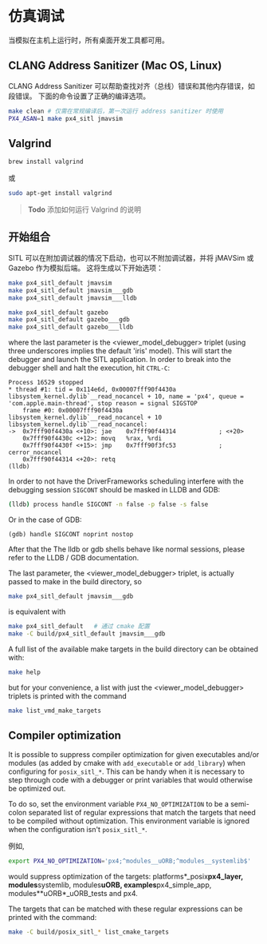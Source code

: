 # 仿真调试

当模拟在主机上运行时，所有桌面开发工具都可用。

## CLANG Address Sanitizer (Mac OS, Linux)

CLANG Address Sanitizer 可以帮助查找对齐（总线）错误和其他内存错误，如段错误。 下面的命令设置了正确的编译选项。

```sh
make clean # 仅需在常规编译后，第一次运行 address sanitizer 时使用
PX4_ASAN=1 make px4_sitl jmavsim
```

## Valgrind

```sh
brew install valgrind
```

或

```sh
sudo apt-get install valgrind
```

> **Todo** 添加如何运行 Valgrind 的说明

## 开始组合

SITL 可以在附加调试器的情况下启动，也可以不附加调试器，并将 jMAVSim 或 Gazebo 作为模拟后端。 这将生成以下开始选项：

```sh
make px4_sitl_default jmavsim
make px4_sitl_default jmavsim___gdb
make px4_sitl_default jmavsim___lldb

make px4_sitl_default gazebo
make px4_sitl_default gazebo___gdb
make px4_sitl_default gazebo___lldb
```

where the last parameter is the &lt;viewer\_model\_debugger&gt; triplet (using three underscores implies the default 'iris' model). This will start the debugger and launch the SITL application. In order to break into the debugger shell and halt the execution, hit ```CTRL-C```:

```gdb
Process 16529 stopped
* thread #1: tid = 0x114e6d, 0x00007fff90f4430a libsystem_kernel.dylib`__read_nocancel + 10, name = 'px4', queue = 'com.apple.main-thread', stop reason = signal SIGSTOP
    frame #0: 0x00007fff90f4430a libsystem_kernel.dylib`__read_nocancel + 10
libsystem_kernel.dylib`__read_nocancel:
->  0x7fff90f4430a <+10>: jae    0x7fff90f44314            ; <+20>
    0x7fff90f4430c <+12>: movq   %rax, %rdi
    0x7fff90f4430f <+15>: jmp    0x7fff90f3fc53            ; cerror_nocancel
    0x7fff90f44314 <+20>: retq
(lldb) 
```

In order to not have the DriverFrameworks scheduling interfere with the debugging session ```SIGCONT``` should be masked in LLDB and GDB:

```bash
(lldb) process handle SIGCONT -n false -p false -s false
```

Or in the case of GDB:

    (gdb) handle SIGCONT noprint nostop
    

After that the The lldb or gdb shells behave like normal sessions, please refer to the LLDB / GDB documentation.

The last parameter, the &lt;viewer\_model\_debugger&gt; triplet, is actually passed to make in the build directory, so

```sh
make px4_sitl_default jmavsim___gdb
```

is equivalent with

```sh
make px4_sitl_default   # 通过 cmake 配置
make -C build/px4_sitl_default jmavsim___gdb
```

A full list of the available make targets in the build directory can be obtained with:

```sh
make help
```

but for your convenience, a list with just the &lt;viewer\_model\_debugger&gt; triplets is printed with the command

```sh
make list_vmd_make_targets
```

## Compiler optimization

It is possible to suppress compiler optimization for given executables and/or modules (as added by cmake with `add_executable` or `add_library`) when configuring for `posix_sitl_*`. This can be handy when it is necessary to step through code with a debugger or print variables that would otherwise be optimized out.

To do so, set the environment variable `PX4_NO_OPTIMIZATION` to be a semi-colon separated list of regular expressions that match the targets that need to be compiled without optimization. This environment variable is ignored when the configuration isn't `posix_sitl_*`.

例如,

```sh
export PX4_NO_OPTIMIZATION='px4;^modules__uORB;^modules__systemlib$'
```

would suppress optimization of the targets: platforms*\_posix**px4\_layer, modules**systemlib, modules**uORB, examples**px4\_simple\_app, modules**uORB*\_uORB\_tests and px4.

The targets that can be matched with these regular expressions can be printed with the command:

```sh
make -C build/posix_sitl_* list_cmake_targets
```